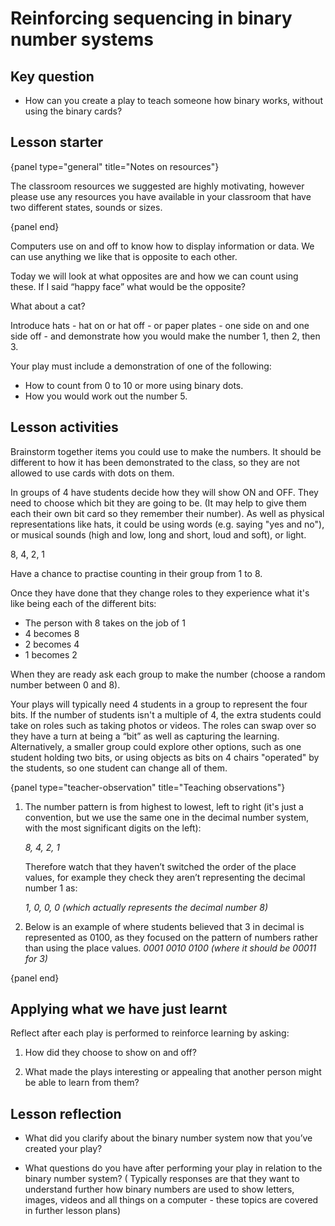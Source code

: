 # Reinforcing sequencing in binary number systems

## Key question

- How can you create a play to teach someone how binary works, without using the binary cards? 

## Lesson starter

{panel type="general" title="Notes on resources"}

The classroom resources we suggested are highly motivating, however please use any resources you have available in your classroom that have two different states, sounds or sizes.

{panel end}

Computers use on and off to know how to display information or data. We can use anything we like that is opposite to each other.

Today we will look at what opposites are and how we can count using these. If I said “happy face” what would be the opposite?

What about a cat?

Introduce hats - hat on or hat off - or paper plates - one side on and one side off - and demonstrate how you would make the number 1, then 2, then 3.

Your play must include a demonstration of one of the following:

- How to count from 0 to 10 or more using binary dots.
- How you would work out the number 5.

## Lesson activities

Brainstorm together items you could use to make the numbers. It should be different to how it has been demonstrated to the class, so they are not allowed to use cards with dots on them.

In groups of 4 have students decide how they will show ON and OFF. They need to choose which bit they are going to be. (It may help to give them each their own bit card so they remember their number). As well as physical representations like hats, it could be using words (e.g. saying "yes and no"), or musical sounds (high and low, long and short, loud and soft), or light.

8, 4, 2, 1

Have a chance to practise counting in their group from 1 to 8.

Once they have done that they change roles to they experience what it's like being each of the different bits:

- The person with 8 takes on the job of 1
- 4 becomes 8
- 2 becomes 4
- 1 becomes 2

When they are ready ask each group to make the number (choose a random number between 0 and 8).

Your plays will typically need 4 students in a group to represent the four bits. If the number of students isn't a multiple of 4, the extra students could take on roles such as taking photos or videos. The roles can swap over so they have a turn at being a “bit” as well as capturing the learning. Alternatively, a smaller group could explore other options, such as one student holding two bits, or using objects as bits on 4 chairs "operated" by the students, so one student can change all of them.

{panel type="teacher-observation" title="Teaching observations"}

1. The number pattern is from highest to lowest, left to right (it's just a convention, but we use the same one in the decimal number system, with the most significant digits on the left):
    
    *8, 4, 2, 1*
    
    Therefore watch that they haven’t switched the order of the place values, for example they check they aren’t representing the decimal number 1 as:
    
    *1, 0, 0, 0 (which actually represents the decimal number 8)*

2. Below is an example of where students believed that 3 in decimal is represented as 0100, as they focused on the pattern of numbers rather than using the place values. *0001 0010 0100 (where it should be 00011 for 3)*

{panel end}

## Applying what we have just learnt

Reflect after each play is performed to reinforce learning by asking:

1. How did they choose to show on and off?

2. What made the plays interesting or appealing that another person might be able to learn from them?

## Lesson reflection

- What did you clarify about the binary number system now that you’ve created your play?

- What questions do you have after performing your play in relation to the binary number system? ( Typically responses are that they want to understand further how binary numbers are used to show letters, images, videos and all things on a computer - these topics are covered in further lesson plans)